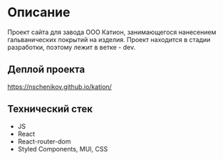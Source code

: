 # Описание

Проект сайта для завода ООО Катион, занимающегося нанесением гальванических покрытий на изделия. Проект находится в стадии разработки, поэтому лежит в ветке - dev.

## Деплой проекта

https://nschenikov.github.io/kation/

## Технический стек

- JS
- React
- React-router-dom
- Styled Components, MUI, CSS

